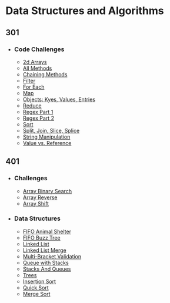 # Data Structures and Algorithms

## 301
* ### Code Challenges
    * [2d Arrays](https://github.com/JCode1986/data-structures-and-algorithms/tree/master/code-challenges/challenge12)
    * [All Methods](https://github.com/JCode1986/data-structures-and-algorithms/tree/master/code-challenges/challenge14)
    * [Chaining Methods](https://github.com/JCode1986/data-structures-and-algorithms/tree/master/code-challenges/challenge10)
    * [Filter](https://github.com/JCode1986/data-structures-and-algorithms/tree/master/code-challenges/challenge8)
    * [For Each](https://github.com/JCode1986/data-structures-and-algorithms/tree/master/code-challenges/challenge1)
    * [Map](https://github.com/JCode1986/data-structures-and-algorithms/tree/master/code-challenges/challenge7)
    * [Objects: Kyes, Values, Entries](https://github.com/JCode1986/data-structures-and-algorithms/tree/master/code-challenges/challenge6)
    * [Reduce](https://github.com/JCode1986/data-structures-and-algorithms/tree/master/code-challenges/challenge9)
    * [Regex Part 1](https://github.com/JCode1986/data-structures-and-algorithms/tree/master/code-challenges/challenge4)
    * [Regex Part 2](https://github.com/JCode1986/data-structures-and-algorithms/tree/master/code-challenges/challenge11)
    * [Sort](https://github.com/JCode1986/data-structures-and-algorithms/tree/master/code-challenges/challenge3)
    * [Split, Join, Slice, Splice](https://github.com/JCode1986/data-structures-and-algorithms/tree/master/code-challenges/challenge5)
    * [String Manipulation]( https://github.com/JCode1986/data-structures-and-algorithms/tree/master/code-challenges/challenge13)
    * [Value vs. Reference](https://github.com/JCode1986/data-structures-and-algorithms/tree/master/code-challenges/challenge2)
   

## 401
* ### Challenges
   * [Array Binary Search](https://github.com/JCode1986/data-structures-and-algorithms/tree/master/challenges/arrayBinarySearch)
   * [Array Reverse](https://github.com/JCode1986/data-structures-and-algorithms/tree/master/challenges/arrayReverse)
   * [Array Shift](https://github.com/JCode1986/data-structures-and-algorithms/tree/master/challenges/arrayShift)
   
* ### Data Structures
   * [FIFO Animal Shelter](https://github.com/JCode1986/data-structures-and-algorithms/tree/master/Data-Structures/fifoAnimalShelter)
   * [FIFO Buzz Tree](https://github.com/JCode1986/data-structures-and-algorithms/tree/master/Data-Structures/fizzBuzzTree)
   * [Linked List](https://github.com/JCode1986/data-structures-and-algorithms/tree/master/Data-Structures/linkedList)
   * [Linked List Merge](https://github.com/JCode1986/data-structures-and-algorithms/tree/master/Data-Structures/linkedList)
   * [Multi-Bracket Validation](https://github.com/JCode1986/data-structures-and-algorithms/tree/master/Data-Structures/multiBracketValidation)
   * [Queue with Stacks](https://github.com/JCode1986/data-structures-and-algorithms/tree/master/Data-Structures/queueWithStacks)
   * [Stacks And Queues](https://github.com/JCode1986/data-structures-and-algorithms/tree/master/Data-Structures/stacksAndQueues)
   * [Trees](https://github.com/JCode1986/data-structures-and-algorithms/tree/master/Data-Structures/trees)
   * [Insertion Sort](https://github.com/JCode1986/data-structures-and-algorithms/tree/master/Data-Structures/insertionSort)
   * [Quick Sort]()
   * [Merge Sort](https://github.com/JCode1986/data-structures-and-algorithms/tree/master/Data-Structures/mergeSort)




